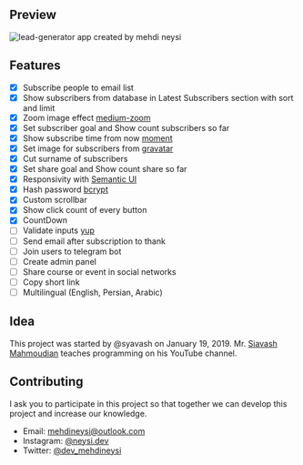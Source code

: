 ## Preview

![lead-generator app created by mehdi neysi](https://i.ibb.co/qxwr3vV/lead-generator.png)

## Features

-   [x] Subscribe people to email list
-   [x] Show subscribers from database in Latest Subscribers section with sort and limit
-   [x] Zoom image effect [medium-zoom](https://www.npmjs.com/package/medium-zoom)
-   [x] Set subscriber goal and Show count subscribers so far
-   [x] Show subscribe time from now [moment](https://www.npmjs.com/package/moment)
-   [x] Set image for subscribers from [gravatar](https://www.npmjs.com/package/gravatar)
-   [x] Cut surname of subscribers
-   [x] Set share goal and Show count share so far
-   [x] Responsivity with [Semantic UI](https://semantic-ui.com)
-   [x] Hash password [bcrypt](https://www.npmjs.com/package/bcrypt)
-   [x] Custom scrollbar
-   [x] Show click count of every button
-   [x] CountDown
-   [ ] Validate inputs [yup](https://www.npmjs.com/package/yup)
-   [ ] Send email after subscription to thank
-   [ ] Join users to telegram bot
-   [ ] Create admin panel
-   [ ] Share course or event in social networks
-   [ ] Copy short link
-   [ ] Multilingual (English, Persian, Arabic)

## Idea

This project was started by @syavash on January 19, 2019.
Mr. [Siavash Mahmoudian](https://www.youtube.com/c/Syavash) teaches programming on his YouTube channel.

## Contributing

I ask you to participate in this project so that together we can develop this project and increase our knowledge.

-   Email: [mehdineysi@outlook.com](mailto:mehdineysi@outlook.com)
-   Instagram: [@neysi.dev](https://instagram.com/neysi.dev)
-   Twitter: [@dev_mehdineysi](https://twitter.com/dev_mehdineysi)

